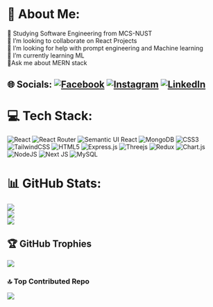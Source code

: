 # 💫 About Me:
🔭 Studying Software Engineering from MCS-NUST <br>👯 I’m looking to collaborate on React Projects<br>🤝 I’m looking for help with prompt engineering and Machine learning<br>🌱 I’m currently learning ML<br>💬Ask me about MERN stack

## 🌐 Socials: [![Facebook](https://img.shields.io/badge/Facebook-%231877F2.svg?logo=Facebook&logoColor=white)](https://facebook.com/haseeb.ulhassan.522) [![Instagram](https://img.shields.io/badge/Instagram-%23E4405F.svg?logo=Instagram&logoColor=white)](https://instagram.com/haseeeb_ul_hassan) [![LinkedIn](https://img.shields.io/badge/LinkedIn-%230077B5.svg?logo=linkedin&logoColor=white)](https://linkedin.com/in/haseeb-ul-hassan) 

# 💻 Tech Stack:
![React](https://img.shields.io/badge/react-%2320232a.svg?style=for-the-badge&logo=react&logoColor=%2361DAFB) ![React Router](https://img.shields.io/badge/React_Router-CA4245?style=for-the-badge&logo=react-router&logoColor=white) ![Semantic UI React](https://img.shields.io/badge/Semantic%20UI%20React-%2335BDB2.svg?style=for-the-badge&logo=SemanticUIReact&logoColor=white) ![MongoDB](https://img.shields.io/badge/MongoDB-%234ea94b.svg?style=for-the-badge&logo=mongodb&logoColor=white) ![CSS3](https://img.shields.io/badge/css3-%231572B6.svg?style=for-the-badge&logo=css3&logoColor=white) ![TailwindCSS](https://img.shields.io/badge/tailwindcss-%2338B2AC.svg?style=for-the-badge&logo=tailwind-css&logoColor=white) ![HTML5](https://img.shields.io/badge/html5-%23E34F26.svg?style=for-the-badge&logo=html5&logoColor=white) ![Express.js](https://img.shields.io/badge/express.js-%23404d59.svg?style=for-the-badge&logo=express&logoColor=%2361DAFB) ![Threejs](https://img.shields.io/badge/threejs-black?style=for-the-badge&logo=three.js&logoColor=white) ![Redux](https://img.shields.io/badge/redux-%23593d88.svg?style=for-the-badge&logo=redux&logoColor=white) ![Chart.js](https://img.shields.io/badge/chart.js-F5788D.svg?style=for-the-badge&logo=chart.js&logoColor=white) ![NodeJS](https://img.shields.io/badge/node.js-6DA55F?style=for-the-badge&logo=node.js&logoColor=white) ![Next JS](https://img.shields.io/badge/Next-black?style=for-the-badge&logo=next.js&logoColor=white) ![MySQL](https://img.shields.io/badge/mysql-%2300f.svg?style=for-the-badge&logo=mysql&logoColor=white)

# 📊 GitHub Stats:

![](https://github-readme-stats.vercel.app/api?username=haseeeb1&theme=city_light&hide_border=false&include_all_commits=true&count_private=true)<br/>
![](https://github-readme-streak-stats.herokuapp.com/?user=haseeeb1&theme=city_light&hide_border=false)<br/>
![](https://github-readme-stats.vercel.app/api/top-langs/?username=haseeeb1&theme=city_light&hide_border=false&include_all_commits=true&count_private=true&layout=compact)

## 🏆 GitHub Trophies

![](https://github-profile-trophy.vercel.app/?username=haseeeb1&theme=radical&no-frame=false&no-bg=true&margin-w=4)

### 🔝 Top Contributed Repo
![](https://github-contributor-stats.vercel.app/api?username=haseeeb1&limit=5&theme=dark&combine_all_yearly_contributions=true)


